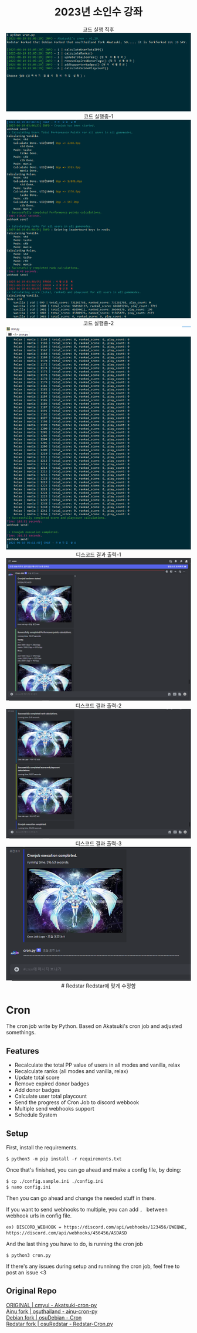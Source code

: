 <h1 align="center">
    2023년 소인수 강좌
</h1>

<p align="center">
    <a>코드 실행 직후</a>
    <img src="https://github.com/osuRedstar/Redstar-Cron.py/blob/seongpo.s210189/img/1.코드실행%20직후.png"/>
    <a>코드 실행중-1</a>
    <img src="https://github.com/osuRedstar/Redstar-Cron.py/blob/seongpo.s210189/img/2.코드%20실행중-1.png"/>
    <a>코드 실행중-2</a>
    <img src="https://github.com/osuRedstar/Redstar-Cron.py/blob/seongpo.s210189/img/3.코드%20실행중-2.png"/>
    <a>디스코드 결과 출력-1</a>
    <img src="https://github.com/osuRedstar/Redstar-Cron.py/blob/seongpo.s210189/img/4.디스코드%20결과%20출력-1.png"/>
    <a>디스코드 결과 출력-2</a>
    <img src="https://github.com/osuRedstar/Redstar-Cron.py/blob/seongpo.s210189/img/5.디스코드%20결과%20출력-2.png"/>
    <a>디스코드 결과 출력-3</a>
    <img src="https://github.com/osuRedstar/Redstar-Cron.py/blob/seongpo.s210189/img/6.디스코드%20결과%20출력-3.png"/>
</ps>
# Redstar
Redstar에 맞게 수정함

# Cron
The cron job write by Python. Based on Akatsuki's cron job and adjusted somethings.


## Features
+ Recalculate the total PP value of users in all modes and vanilla, relax
+ Recalculate ranks (all modes and vanilla, relax)
+ Update total score
+ Remove expired donor badges
+ Add donor badges
+ Calculate user total playcount
+ Send the progress of Cron Job to discord webbook
+ Multiple send webhooks support
+ Schedule System


## Setup
First, install the requirements.
```
$ python3 -m pip install -r requirements.txt
```
Once that's finished, you can go ahead and make a config file, by doing:
```
$ cp ./config.sample.ini ./config.ini
$ nano config.ini
```
Then you can go ahead and change the needed stuff in there.

If you want to send webhooks to multiple, you can add `, `   between webhook urls in config file.
```
ex) DISCORD_WEBHOOK = https://discord.com/api/webhooks/123456/QWEQWE, https://discord.com/api/webhooks/456456/ASDASD
```


And the last thing you have to do, is running the cron job
```
$ python3 cron.py
```

If there's any issues during setup and runninng the cron job, feel free to post an issue <3

## Original Repo
[ORIGINAL | cmyui - Akatsuki-cron-py](https://github.com/cmyui/Akatsuki-cron-py) \
[Ainu fork | osuthailand - ainu-cron-py](https://github.com/osuthailand/ainu-cron-py) \
[Debian fork | osuDebian - Cron](https://github.com/osuDebian/Cron) \
[Redstar fork | osuRedstar - Redstar-Cron.py](https://github.com/osuRedstar/Redstar-Cron.py)
